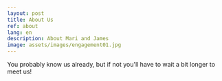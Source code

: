 ```yaml
---
layout: post
title: About Us
ref: about
lang: en
description: About Mari and James
image: assets/images/engagement01.jpg
---
```


You probably know us already, but if not you'll have to wait a bit longer to meet us!